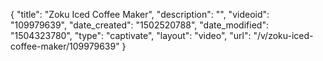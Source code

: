 {
    "title": "Zoku Iced Coffee Maker",
    "description": "",
    "videoid": "109979639",
    "date_created": "1502520788",
    "date_modified": "1504323780",
    "type": "captivate",
    "layout": "video",
    "url": "\/v\/zoku-iced-coffee-maker\/109979639"
}